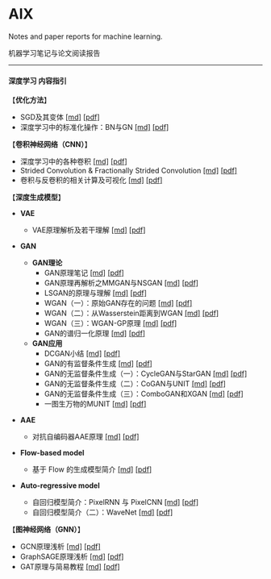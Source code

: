 # AIX
Notes and paper reports for machine learning.

机器学习笔记与论文阅读报告

------

#### 深度学习 内容指引



【**优化方法**】

* SGD及其变体	[[md]](https://github.com/KveinXu/AIX/blob/master/%E6%B7%B1%E5%BA%A6%E5%AD%A6%E4%B9%A0/markdown/SGD%E5%8F%8A%E5%85%B6%E5%8F%98%E4%BD%93.md) [[pdf]](https://github.com/KveinXu/AIX/blob/master/%E6%B7%B1%E5%BA%A6%E5%AD%A6%E4%B9%A0/pdf/SGD%E5%8F%8A%E5%85%B6%E5%8F%98%E4%BD%93.pdf)
* 深度学习中的标准化操作：BN与GN    [[md]](https://github.com/KveinXu/AIX/blob/master/%E6%B7%B1%E5%BA%A6%E5%AD%A6%E4%B9%A0/markdown/%E6%B7%B1%E5%BA%A6%E5%AD%A6%E4%B9%A0%E4%B8%AD%E7%9A%84%E6%A0%87%E5%87%86%E5%8C%96%E6%93%8D%E4%BD%9C_BN%E4%B8%8EGN.md) [[pdf]](https://github.com/KveinXu/AIX/blob/master/%E6%B7%B1%E5%BA%A6%E5%AD%A6%E4%B9%A0/pdf/%E6%B7%B1%E5%BA%A6%E5%AD%A6%E4%B9%A0%E4%B8%AD%E7%9A%84%E6%A0%87%E5%87%86%E5%8C%96%E6%93%8D%E4%BD%9C_BN%E4%B8%8EGN.pdf)



【**卷积神经网络（CNN）**】

* 深度学习中的各种卷积	[[md]](https://github.com/KveinXu/AIX/blob/master/%E6%B7%B1%E5%BA%A6%E5%AD%A6%E4%B9%A0/markdown/%E6%B7%B1%E5%BA%A6%E5%AD%A6%E4%B9%A0%E4%B8%AD%E7%9A%84%E5%90%84%E7%A7%8D%E5%8D%B7%E7%A7%AF.md) [[pdf]](https://github.com/KveinXu/AIX/blob/master/%E6%B7%B1%E5%BA%A6%E5%AD%A6%E4%B9%A0/pdf/%E6%B7%B1%E5%BA%A6%E5%AD%A6%E4%B9%A0%E4%B8%AD%E7%9A%84%E5%90%84%E7%A7%8D%E5%8D%B7%E7%A7%AF.pdf)
* Strided Convolution & Fractionally Strided Convolution   [[md]](https://github.com/KveinXu/AIX/blob/master/%E6%B7%B1%E5%BA%A6%E5%AD%A6%E4%B9%A0/markdown/Strided%20Convolution%20%26%20Fractionally%20Strided%20Convolution.md) [[pdf]](https://github.com/KveinXu/AIX/blob/master/%E6%B7%B1%E5%BA%A6%E5%AD%A6%E4%B9%A0/pdf/Strided%20Convolution%20%26%20Fractionally%20Strided%20Convolution.pdf)
* 卷积与反卷积的相关计算及可视化    [[md]](https://github.com/KveinXu/AIX/blob/master/%E6%B7%B1%E5%BA%A6%E5%AD%A6%E4%B9%A0/markdown/%E5%8D%B7%E7%A7%AF%E4%B8%8E%E5%8F%8D%E5%8D%B7%E7%A7%AF%E7%9A%84%E7%9B%B8%E5%85%B3%E8%AE%A1%E7%AE%97%E5%8F%8A%E5%8F%AF%E8%A7%86%E5%8C%96.md) [[pdf]](https://github.com/KveinXu/AIX/blob/master/%E6%B7%B1%E5%BA%A6%E5%AD%A6%E4%B9%A0/pdf/%E5%8D%B7%E7%A7%AF%E4%B8%8E%E5%8F%8D%E5%8D%B7%E7%A7%AF%E7%9A%84%E7%9B%B8%E5%85%B3%E8%AE%A1%E7%AE%97%E5%8F%8A%E5%8F%AF%E8%A7%86%E5%8C%96.pdf)



【**深度生成模型**】

* **VAE**
  * VAE原理解析及若干理解	[[md]](https://github.com/KveinXu/AIX/blob/master/%E6%B7%B1%E5%BA%A6%E5%AD%A6%E4%B9%A0/markdown/VAE%E5%8E%9F%E7%90%86%E8%A7%A3%E6%9E%90%E5%8F%8A%E8%8B%A5%E5%B9%B2%E7%90%86%E8%A7%A3.md) [[pdf]](https://github.com/KveinXu/AIX/blob/master/%E6%B7%B1%E5%BA%A6%E5%AD%A6%E4%B9%A0/pdf/VAE%E5%8E%9F%E7%90%86%E8%A7%A3%E6%9E%90%E5%8F%8A%E8%8B%A5%E5%B9%B2%E7%90%86%E8%A7%A3.pdf)

* **GAN**
  * **GAN理论**
    * GAN原理笔记	[[md]](https://github.com/KveinXu/AIX/blob/master/%E6%B7%B1%E5%BA%A6%E5%AD%A6%E4%B9%A0/markdown/GAN%E5%8E%9F%E7%90%86%E7%AC%94%E8%AE%B0.md) [[pdf]](https://github.com/KveinXu/AIX/blob/master/%E6%B7%B1%E5%BA%A6%E5%AD%A6%E4%B9%A0/pdf/GAN%E5%8E%9F%E7%90%86%E7%AC%94%E8%AE%B0.pdf)
    * GAN原理再解析之MMGAN与NSGAN    [[md]](https://github.com/KveinXu/AIX/blob/master/%E6%B7%B1%E5%BA%A6%E5%AD%A6%E4%B9%A0/markdown/GAN%E5%8E%9F%E7%90%86%E5%86%8D%E8%A7%A3%E6%9E%90%E4%B9%8BMMGAN%E4%B8%8ENSGAN.md) [[pdf]](https://github.com/KveinXu/AIX/blob/master/%E6%B7%B1%E5%BA%A6%E5%AD%A6%E4%B9%A0/pdf/GAN%E5%8E%9F%E7%90%86%E5%86%8D%E8%A7%A3%E6%9E%90%E4%B9%8BMMGAN%E4%B8%8ENSGAN.pdf)
    * LSGAN的原理与理解    [[md]](https://github.com/KveinXu/AIX/blob/master/%E6%B7%B1%E5%BA%A6%E5%AD%A6%E4%B9%A0/markdown/LSGAN%E7%9A%84%E5%8E%9F%E7%90%86%E4%B8%8E%E7%90%86%E8%A7%A3.md) [[pdf]](https://github.com/KveinXu/AIX/blob/master/%E6%B7%B1%E5%BA%A6%E5%AD%A6%E4%B9%A0/pdf/LSGAN%E7%9A%84%E5%8E%9F%E7%90%86%E4%B8%8E%E7%90%86%E8%A7%A3.pdf)
    * WGAN（一）：原始GAN存在的问题    [[md]](https://github.com/KveinXu/AIX/blob/master/%E6%B7%B1%E5%BA%A6%E5%AD%A6%E4%B9%A0/markdown/WGAN%EF%BC%88%E4%B8%80%EF%BC%89%EF%BC%9A%E5%8E%9F%E5%A7%8BGAN%E5%AD%98%E5%9C%A8%E7%9A%84%E9%97%AE%E9%A2%98.md) [[pdf]](https://github.com/KveinXu/AIX/blob/master/%E6%B7%B1%E5%BA%A6%E5%AD%A6%E4%B9%A0/pdf/WGAN%EF%BC%88%E4%B8%80%EF%BC%89%EF%BC%9A%E5%8E%9F%E5%A7%8BGAN%E5%AD%98%E5%9C%A8%E7%9A%84%E9%97%AE%E9%A2%98.pdf)
    * WGAN（二）：从Wasserstein距离到WGAN    [[md]](https://github.com/KveinXu/AIX/blob/master/%E6%B7%B1%E5%BA%A6%E5%AD%A6%E4%B9%A0/markdown/WGAN%EF%BC%88%E4%BA%8C%EF%BC%89%EF%BC%9A%E4%BB%8EWasserstein%E8%B7%9D%E7%A6%BB%E5%88%B0WGAN.md) [[pdf]](https://github.com/KveinXu/AIX/blob/master/%E6%B7%B1%E5%BA%A6%E5%AD%A6%E4%B9%A0/pdf/WGAN%EF%BC%88%E4%BA%8C%EF%BC%89%EF%BC%9A%E4%BB%8EWasserstein%E8%B7%9D%E7%A6%BB%E5%88%B0WGAN.pdf)
    * WGAN（三）：WGAN-GP原理     [[md]](https://github.com/KveinXu/AIX/blob/master/%E6%B7%B1%E5%BA%A6%E5%AD%A6%E4%B9%A0/markdown/WGAN%EF%BC%88%E4%B8%89%EF%BC%89%EF%BC%9AWGAN-GP%E5%8E%9F%E7%90%86.md) [[pdf]](https://github.com/KveinXu/AIX/blob/master/%E6%B7%B1%E5%BA%A6%E5%AD%A6%E4%B9%A0/pdf/WGAN%EF%BC%88%E4%B8%89%EF%BC%89%EF%BC%9AWGAN-GP%E5%8E%9F%E7%90%86.pdf)
    * GAN的谱归一化原理    [[md]](https://github.com/KveinXu/AIX/blob/master/%E6%B7%B1%E5%BA%A6%E5%AD%A6%E4%B9%A0/markdown/GAN%E7%9A%84%E8%B0%B1%E5%BD%92%E4%B8%80%E5%8C%96%E5%8E%9F%E7%90%86.md) [[pdf]](https://github.com/KveinXu/AIX/blob/master/%E6%B7%B1%E5%BA%A6%E5%AD%A6%E4%B9%A0/pdf/GAN%E7%9A%84%E8%B0%B1%E5%BD%92%E4%B8%80%E5%8C%96%E5%8E%9F%E7%90%86.pdf)
  * **GAN应用**
    * DCGAN小结	[[md]](https://github.com/KveinXu/AIX/blob/master/%E6%B7%B1%E5%BA%A6%E5%AD%A6%E4%B9%A0/markdown/DCGAN%E5%B0%8F%E7%BB%93.md) [[pdf]](https://github.com/KveinXu/AIX/blob/master/%E6%B7%B1%E5%BA%A6%E5%AD%A6%E4%B9%A0/pdf/DCGAN%E5%B0%8F%E7%BB%93.pdf)
    * GAN的有监督条件生成    [[md]](https://github.com/KveinXu/AIX/blob/master/%E6%B7%B1%E5%BA%A6%E5%AD%A6%E4%B9%A0/markdown/GAN%E7%9A%84%E6%9C%89%E7%9B%91%E7%9D%A3%E6%9D%A1%E4%BB%B6%E7%94%9F%E6%88%90.md) [[pdf]](https://github.com/KveinXu/AIX/blob/master/%E6%B7%B1%E5%BA%A6%E5%AD%A6%E4%B9%A0/pdf/GAN%E7%9A%84%E6%9C%89%E7%9B%91%E7%9D%A3%E6%9D%A1%E4%BB%B6%E7%94%9F%E6%88%90.pdf)
    * GAN的无监督条件生成（一）：CycleGAN与StarGAN    [[md]](https://github.com/KveinXu/AIX/blob/master/%E6%B7%B1%E5%BA%A6%E5%AD%A6%E4%B9%A0/markdown/GAN%E7%9A%84%E6%97%A0%E7%9B%91%E7%9D%A3%E6%9D%A1%E4%BB%B6%E7%94%9F%E6%88%90%EF%BC%9ACycleGAN%E4%B8%8EStarGAN.md) [[pdf]](https://github.com/KveinXu/AIX/blob/master/%E6%B7%B1%E5%BA%A6%E5%AD%A6%E4%B9%A0/pdf/GAN%E7%9A%84%E6%97%A0%E7%9B%91%E7%9D%A3%E6%9D%A1%E4%BB%B6%E7%94%9F%E6%88%90%EF%BC%9ACycleGAN%E4%B8%8EStarGAN.pdf)
    * GAN的无监督条件生成（二）：CoGAN与UNIT     [[md]](https://github.com/KveinXu/AIX/blob/master/%E6%B7%B1%E5%BA%A6%E5%AD%A6%E4%B9%A0/markdown/GAN%E7%9A%84%E6%97%A0%E7%9B%91%E7%9D%A3%E6%9D%A1%E4%BB%B6%E7%94%9F%E6%88%90%EF%BC%88%E4%BA%8C%EF%BC%89%EF%BC%9ACoGAN%E4%B8%8EUNIT.md) [[pdf]](https://github.com/KveinXu/AIX/blob/master/%E6%B7%B1%E5%BA%A6%E5%AD%A6%E4%B9%A0/pdf/GAN%E7%9A%84%E6%97%A0%E7%9B%91%E7%9D%A3%E6%9D%A1%E4%BB%B6%E7%94%9F%E6%88%90%EF%BC%88%E4%BA%8C%EF%BC%89%EF%BC%9ACoGAN%E4%B8%8EUNIT.pdf)
    * GAN的无监督条件生成（三）：ComboGAN和XGAN    [[md]](https://github.com/KveinXu/AIX/blob/master/%E6%B7%B1%E5%BA%A6%E5%AD%A6%E4%B9%A0/markdown/GAN%E7%9A%84%E6%97%A0%E7%9B%91%E7%9D%A3%E6%9D%A1%E4%BB%B6%E7%94%9F%E6%88%90%EF%BC%88%E4%B8%89%EF%BC%89%EF%BC%9AComboGAN%E5%92%8CXGAN.md) [[pdf]](https://github.com/KveinXu/AIX/blob/master/%E6%B7%B1%E5%BA%A6%E5%AD%A6%E4%B9%A0/pdf/GAN%E7%9A%84%E6%97%A0%E7%9B%91%E7%9D%A3%E6%9D%A1%E4%BB%B6%E7%94%9F%E6%88%90%EF%BC%88%E4%B8%89%EF%BC%89%EF%BC%9AComboGAN%E5%92%8CXGAN.pdf)
    * 一图生万物的MUNIT    [[md]](https://github.com/KveinXu/AIX/blob/master/%E6%B7%B1%E5%BA%A6%E5%AD%A6%E4%B9%A0/markdown/%E4%B8%80%E5%9B%BE%E7%94%9F%E4%B8%87%E7%89%A9%E7%9A%84MUNIT.md) [[pdf]](https://github.com/KveinXu/AIX/blob/master/%E6%B7%B1%E5%BA%A6%E5%AD%A6%E4%B9%A0/pdf/%E4%B8%80%E5%9B%BE%E7%94%9F%E4%B8%87%E7%89%A9%E7%9A%84MUNIT.pdf)

* **AAE**
  * 对抗自编码器AAE原理	[[md]](https://github.com/KveinXu/AIX/blob/master/%E6%B7%B1%E5%BA%A6%E5%AD%A6%E4%B9%A0/markdown/%E5%AF%B9%E6%8A%97%E8%87%AA%E7%BC%96%E7%A0%81%E5%99%A8AAE%E5%8E%9F%E7%90%86.md) [[pdf]](https://github.com/KveinXu/AIX/blob/master/%E6%B7%B1%E5%BA%A6%E5%AD%A6%E4%B9%A0/pdf/%E5%AF%B9%E6%8A%97%E8%87%AA%E7%BC%96%E7%A0%81%E5%99%A8AAE%E5%8E%9F%E7%90%86.pdf)

* **Flow-based model**
  * 基于 Flow 的生成模型简介	[[md]](https://github.com/KveinXu/AIX/blob/master/%E6%B7%B1%E5%BA%A6%E5%AD%A6%E4%B9%A0/markdown/%E5%9F%BA%E4%BA%8E%20Flow%20%E7%9A%84%E7%94%9F%E6%88%90%E6%A8%A1%E5%9E%8B%E7%AE%80%E4%BB%8B.md#%E5%9F%BA%E4%BA%8E-flow-%E7%9A%84%E7%94%9F%E6%88%90%E6%A8%A1%E5%9E%8B%E7%AE%80%E4%BB%8B) [[pdf]](https://github.com/KveinXu/AIX/blob/master/%E6%B7%B1%E5%BA%A6%E5%AD%A6%E4%B9%A0/pdf/%E5%9F%BA%E4%BA%8E%20Flow%20%E7%9A%84%E7%94%9F%E6%88%90%E6%A8%A1%E5%9E%8B%E7%AE%80%E4%BB%8B.pdf)

* **Auto-regressive model**
  * 自回归模型简介：PixelRNN 与 PixelCNN	[[md]](https://github.com/KveinXu/AIX/blob/master/%E6%B7%B1%E5%BA%A6%E5%AD%A6%E4%B9%A0/markdown/%E8%87%AA%E5%9B%9E%E5%BD%92%E6%A8%A1%E5%9E%8B%E7%AE%80%E4%BB%8B_PixelRNN%20%E4%B8%8E%20PixelCNN.md) [[pdf]](https://github.com/KveinXu/AIX/blob/master/%E6%B7%B1%E5%BA%A6%E5%AD%A6%E4%B9%A0/pdf/%E8%87%AA%E5%9B%9E%E5%BD%92%E6%A8%A1%E5%9E%8B%E7%AE%80%E4%BB%8B_PixelRNN%20%E4%B8%8E%20PixelCNN.pdf)
  * 自回归模型简介（二）：WaveNet     [[md]](https://github.com/KveinXu/AIX/blob/master/%E6%B7%B1%E5%BA%A6%E5%AD%A6%E4%B9%A0/markdown/%E8%87%AA%E5%9B%9E%E5%BD%92%E6%A8%A1%E5%9E%8B%E7%AE%80%E4%BB%8B%E4%BA%8C_WaveNet.md) [[pdf]](https://github.com/KveinXu/AIX/blob/master/%E6%B7%B1%E5%BA%A6%E5%AD%A6%E4%B9%A0/pdf/%E8%87%AA%E5%9B%9E%E5%BD%92%E6%A8%A1%E5%9E%8B%E7%AE%80%E4%BB%8B%E4%BA%8C_WaveNet.pdf)
 
【**图神经网络（GNN）**】
* GCN原理浅析 [[md]](https://github.com/KveinXu/AIX/blob/master/%E6%B7%B1%E5%BA%A6%E5%AD%A6%E4%B9%A0/markdown/GCN%E5%8E%9F%E7%90%86%E6%B5%85%E6%9E%90.md) [[pdf]](https://github.com/KveinXu/AIX/blob/master/%E6%B7%B1%E5%BA%A6%E5%AD%A6%E4%B9%A0/pdf/GCN%E5%8E%9F%E7%90%86%E6%B5%85%E6%9E%90.pdf)
* GraphSAGE原理浅析 [[md]](https://github.com/KveinXu/AIX/blob/master/%E6%B7%B1%E5%BA%A6%E5%AD%A6%E4%B9%A0/markdown/GraphSAGE%E5%8E%9F%E7%90%86%E6%B5%85%E6%9E%90.md) [[pdf]](https://github.com/KveinXu/AIX/blob/master/%E6%B7%B1%E5%BA%A6%E5%AD%A6%E4%B9%A0/pdf/GraphSAGE%E5%8E%9F%E7%90%86%E6%B5%85%E6%9E%90.pdf)
* GAT原理与简易教程 [[md]](https://github.com/KveinXu/AIX/blob/master/%E6%B7%B1%E5%BA%A6%E5%AD%A6%E4%B9%A0/markdown/GAT%E5%8E%9F%E7%90%86%E4%B8%8E%E7%AE%80%E6%98%93%E6%95%99%E7%A8%8B.md) [[pdf]](https://github.com/KveinXu/AIX/blob/master/%E6%B7%B1%E5%BA%A6%E5%AD%A6%E4%B9%A0/pdf/GAT%E5%8E%9F%E7%90%86%E4%B8%8E%E7%AE%80%E6%98%93%E6%95%99%E7%A8%8B.pdf)
